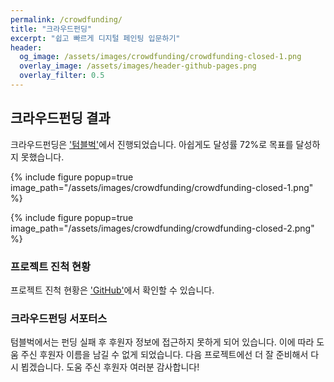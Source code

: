 ```yaml
---
permalink: /crowdfunding/
title: "크라우드펀딩"
excerpt: "쉽고 빠르게 디지털 페인팅 입문하기"
header:
  og_image: /assets/images/crowdfunding/crowdfunding-closed-1.png
  overlay_image: /assets/images/header-github-pages.png
  overlay_filter: 0.5
---
```


## 크라우드펀딩 결과

크라우드펀딩은 <a href="https://tumblbug.com/zzom-character-illustration-with-procreate" target="_blank">'텀블벅'</a>에서 진행되었습니다.
아쉽게도 달성률 72%로 목표를 달성하지 못했습니다.

{% include figure popup=true image_path="/assets/images/crowdfunding/crowdfunding-closed-1.png" %}

{% include figure popup=true image_path="/assets/images/crowdfunding/crowdfunding-closed-2.png" %}

### 프로젝트 진척 현황

프로젝트 진척 현황은 <a href="https://github.com/orgs/project-zzom/projects/12" target="_blank">'GitHub'</a>에서 확인할 수 있습니다.

### 크라우드펀딩 서포터스
텀블벅에서는 펀딩 실패 후 후원자 정보에 접근하지 못하게 되어 있습니다.
이에 따라 도움 주신 후원자 이름을 남길 수 없게 되었습니다.
다음 프로젝트에선 더 잘 준비해서 다시 뵙겠습니다.
도움 주신 후원자 여러분 감사합니다!

